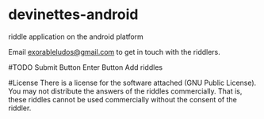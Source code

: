 # devinettes-android
riddle application on the android platform

Email exorableludos@gmail.com to get in touch with the riddlers.



#TODO
Submit Button
Enter Button
Add riddles



#License
There is a license for the software attached (GNU Public License).
You may not distribute the answers of the riddles commercially.
That is, these riddles cannot be used commercially without the consent of the riddler.
